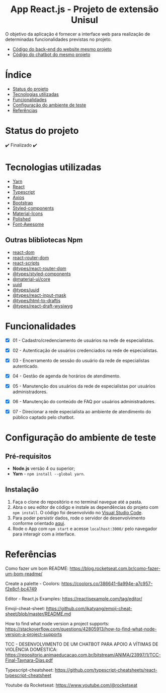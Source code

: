 <h1 align="center"> App React.js - Projeto de extensão Unisul</h1>

<p>O objetivo da aplicação é fornecer a interface web para realização de determinadas funcionalidades previstas no projeto.</p>

* [Código do back-end do website mesmo projeto](https://github.com/TayDias/AppVulSocial_backend-Node-Typescript/edit/master/README.md)
* [Código do chatbot do mesmo projeto](https://github.com/TayDias/Chatbot-Grace---BLiP-Chat)


# Índice

* [Status do projeto](#Status-do-projeto)
* [Tecnologias utilizadas](#Tecnologias-utilizadas)
* [Funcionalidades](#Funcionalidades)
* [Configuração do ambiente de teste](#Configuração-do-ambiente-de-teste)
* [Referências](#Referências)


# Status do projeto

:heavy_check_mark: Finalizado :heavy_check_mark:


# Tecnologias utilizadas

- [Yarn](https://classic.yarnpkg.com/lang/en/docs/install/#windows-stable)
- [React](https://pt-br.reactjs.org/docs/create-a-new-react-app.html#create-react-app)
- [Typescript](https://www.typescriptlang.org)
- [Axios](https://axios-http.com/ptbr/docs/intro)
- [Bootstrap](https://getbootstrap.com)
- [Styled-components](https://styled-components.com)
- [Material-Icons](https://mui.com/material-ui/material-icons/)
- [Polished](https://polished.js.org)
- [Font-Awesome](https://fontawesome.com/v5/docs/web/use-with/react)

## Outras blibliotecas Npm

- [react-dom](https://www.npmjs.com/package/react-dom)
- [react-router-dom](https://www.npmjs.com/package/react-router-dom)
- [react-scripts](https://www.npmjs.com/package/react-scripts)
- [@types/react-router-dom](https://www.npmjs.com/package/@types/react-router-dom)
- [@types/styled-components](https://www.npmjs.com/package/@types/styled-components)
- [@material-ui/core](https://www.npmjs.com/package/@material-ui/core)
- [uuid](https://www.npmjs.com/package/uuid)
- [@types/uuid](https://www.npmjs.com/package/@types/uuid)
- [@types/react-input-mask](https://www.npmjs.com/package/@types/react-input-mask)
- [@types/html-to-draftjs](https://www.npmjs.com/package/@types/html-to-draftjs)
- [@types/react-draft-wysiwyg](https://www.npmjs.com/package/@types/react-draft-wysiwyg)


# Funcionalidades

- [X] 01 - Cadastro/credenciamento de usuários na rede de especialistas.
- [X] 02 - Autenticação de usuários credenciados na rede de especialistas.
- [X] 03 - Encerramento de sessão do usuário da rede de especialistas autenticado.
- [X] 04 - Gestão de agenda de horários de atendimento.
- [X] 05 - Manutenção dos usuários da rede de especialistas por usuários administradores.
- [X] 06 - Manutenção do conteúdo de FAQ por usuários administradores.
- [X] 07 - Direcionar a rede especialista ao ambiente de atendimento do público captado pelo chatbot.


# Configuração do ambiente de teste

## Pré-requisitos

- **Node.js** versão 4 ou superior;
- **Yarn** - `npm install --global yarn`.

## Instalação

1. Faça o clone do repositório e no terminal navegue até a pasta.
2. Abra o seu editor de código e instale as dependências do projeto com `npm install`. O código foi desenvolvido no [Visual Studio Code](https://code.visualstudio.com).
3. Para poder persistir dados, rode o servidor de desenvolvimento conforme orientado [aqui](https://github.com/TayDias/AppVulSocial_backend-Node-Typescript).
4. Rode o App com `npm start` e acesse `localhost:3000/` pelo navegador para interagir com a interface.


# Referências

Como fazer um bom README: 
https://blog.rocketseat.com.br/como-fazer-um-bom-readme/

Create a palette - Coolors:
https://coolors.co/386641-6a994e-a7c957-f2e8cf-bc4749

Editor - React.js Examples:
https://reactjsexample.com/tag/editor/

Emoji-cheat-sheet:
https://github.com/ikatyang/emoji-cheat-sheet/blob/master/README.md

How to find what node version a project supports:
https://stackoverflow.com/questions/42805913/how-to-find-what-node-version-a-project-supports

TCC - DESENVOLVIMENTO DE UM CHATBOT PARA APOIO A VÍTIMAS DE VIOLÊNCIA DOMÉSTICA:
https://repositorio.animaeducacao.com.br/bitstream/ANIMA/23997/1/TCC-Final-Taynara-Dias.pdf

Typescript-cheatsheet:
https://github.com/typescript-cheatsheets/react-typescript-cheatsheet

Youtube da Rocketseat:
https://www.youtube.com/@rocketseat
